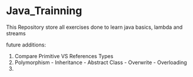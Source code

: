 # Java_Trainning
This Repository store all exercises done to learn java basics, lambda and streams

future additions:
1. Compare Primitive VS References Types
2. Polymorphism - Inheritance - Abstract Class - Overwrite - Overloading
3. 

